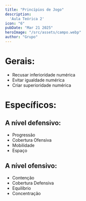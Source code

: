 ```yaml
---
title: "Princípios de Jogo"
description:
  'Aula Teórica 2'
icon: "6"
pubDate: "Mar 21 2025"
heroImage: "/src/assets/campo.webp"
author: "Grupo"
---
```


# Gerais:  
- Recusar inferioridade numérica 
- Evitar igualdade numérica 
- Criar superioridade numérica 

# Específicos:
## A nível defensivo:  
- Progressão 
- Cobertura Ofensiva 
- Mobilidade 
- Espaço 

## A nível ofensivo:  
- Contenção 
- Cobertura Defensiva 
- Equilíbrio 
- Concentração 